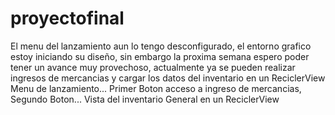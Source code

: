 # proyectofinal
El menu del lanzamiento aun lo tengo desconfigurado, el entorno grafico estoy iniciando su diseño, sin embargo la proxima semana espero poder
tener un avance muy provechoso, actualmente ya se pueden realizar ingresos de mercancias y cargar los datos del inventario en un ReciclerView
Menu de lanzamiento... Primer Boton acceso a ingreso de mercancias, Segundo Boton... Vista del inventario General en un ReciclerView
